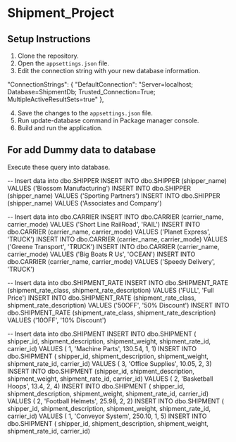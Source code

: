 # Shipment_Project

## Setup Instructions

1. Clone the repository.
2. Open the `appsettings.json` file.
3. Edit the connection string with your new database information.

  "ConnectionStrings": {
    "DefaultConnection": "Server=localhost; Database=ShipmentDb; Trusted_Connection=True; MultipleActiveResultSets=true"
  },
  
4. Save the changes to the `appsettings.json` file.
6. Run update-database command in Package manager console.
5. Build and run the application.


## For add Dummy data to database
Execute these query into database.


-- Insert data into dbo.SHIPPER
INSERT INTO dbo.SHIPPER (shipper_name) VALUES ('Blossom Manufacturing')
INSERT INTO dbo.SHIPPER (shipper_name) VALUES ('Sporting Partners')
INSERT INTO dbo.SHIPPER (shipper_name) VALUES ('Associates and Company')

-- Insert data into dbo.CARRIER
INSERT INTO dbo.CARRIER (carrier_name, carrier_mode) VALUES ('Short Line RailRoad', 'RAIL')
INSERT INTO dbo.CARRIER (carrier_name, carrier_mode) VALUES ('Planet Express', 'TRUCK')
INSERT INTO dbo.CARRIER (carrier_name, carrier_mode) VALUES ('Greene Transport', 'TRUCK')
INSERT INTO dbo.CARRIER (carrier_name, carrier_mode) VALUES ('Big Boats R Us', 'OCEAN')
INSERT INTO dbo.CARRIER (carrier_name, carrier_mode) VALUES ('Speedy Delivery', 'TRUCK')

-- Insert data into dbo.SHIPMENT_RATE
INSERT INTO dbo.SHIPMENT_RATE (shipment_rate_class, shipment_rate_description) VALUES ('FULL', 'Full Price')
INSERT INTO dbo.SHIPMENT_RATE (shipment_rate_class, shipment_rate_description) VALUES ('50OFF', '50% Discount')
INSERT INTO dbo.SHIPMENT_RATE (shipment_rate_class, shipment_rate_description) VALUES ('10OFF', '10% Discount')

-- Insert data into dbo.SHIPMENT
INSERT INTO dbo.SHIPMENT ( shipper_id, shipment_description, shipment_weight, shipment_rate_id, carrier_id)
	VALUES ( 1, 'Machine Parts', 130.54, 1, 1)
INSERT INTO dbo.SHIPMENT ( shipper_id, shipment_description, shipment_weight, shipment_rate_id, carrier_id)
	VALUES ( 3, 'Office Supplies', 10.05, 2, 3)
INSERT INTO dbo.SHIPMENT (shipper_id, shipment_description, shipment_weight, shipment_rate_id, carrier_id)
	VALUES ( 2, 'Basketball Hoops', 13.4, 2, 4)
INSERT INTO dbo.SHIPMENT ( shipper_id, shipment_description, shipment_weight, shipment_rate_id, carrier_id)
	VALUES ( 2, 'Football Helmets', 25.98, 2, 2)
INSERT INTO dbo.SHIPMENT ( shipper_id, shipment_description, shipment_weight, shipment_rate_id, carrier_id)
	VALUES ( 1, 'Conveyor System', 250.10, 1, 5)
INSERT INTO dbo.SHIPMENT ( shipper_id, shipment_description, shipment_weight, shipment_rate_id, carrier_id)

